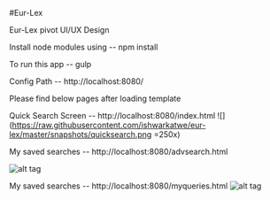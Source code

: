#Eur-Lex

Eur-Lex pivot UI/UX Design

Install node modules using -- npm install

To run this app -- gulp

Config Path -- http://localhost:8080/


Please find below pages after loading template 


Quick Search Screen -- http://localhost:8080/index.html
![](https://raw.githubusercontent.com/ishwarkatwe/eur-lex/master/snapshots/quicksearch.png =250x)


My saved searches -- http://localhost:8080/advsearch.html

![alt tag](https://raw.githubusercontent.com/ishwarkatwe/eur-lex/master/snapshots/advSearch.png)


My saved searches -- http://localhost:8080/myqueries.html
![alt tag](https://raw.githubusercontent.com/ishwarkatwe/eur-lex/master/snapshots/myqueries.png)
